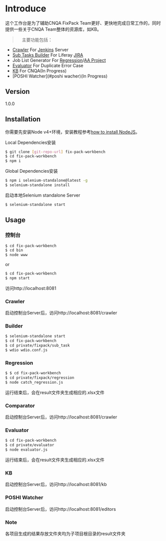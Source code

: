 # Introduce
这个工作台是为了辅助CNQA FixPack Team更好、更快地完成日常工作的，同时提供一些关于CNQA Team整体的资源库，如KB。
>　主要功能包括：
  - [Crawler](#crawler) For [Jenkins] Server
  - [Sub Tasks Builder](#builder) For Liferay [JIRA]
  - Job List Generator For [Regression](#regression)/[AA Project](#comparator)
  - [Evaluator](#evaluator) For Duplicate Error Case
  - [KB](#kb) For CNQA(In Progress)
  - [POSHI Watcher](#poshi wacher)(In Progress)

## Version
1.0.0

## Installation

你需要先安装Node v4+环境，安装教程参考[how to install NodeJS]。

Local Dependencies安装
```sh
$ git clone [git-repo-url] fix-pack-workbench
$ cd fix-pack-workbench
$ npm i
```
Global Dependencies安装
```sh
$ npm i selenium-standalone@latest -g
$ selenium-standalone install
```
启动本地Selenium standalone Server
```sh
$ selenium-standalone start
```

## Usage
### 控制台
```sh
$ cd fix-pack-workbench
$ cd bin
$ node www
```
or
```sh
$ cd fix-pack-workbench
$ npm start
```

访问http://localhost:8081

### Crawler
启动控制台Server后，访问http://localhost:8081/crawler

### Builder
```sh
$ selenium-standalone start
$ cd fix-pack-workbench
$ cd private/fixpack/sub_task
$ wdio wdio.conf.js
```

### Regression
```sh
$ $ cd fix-pack-workbench
$ cd private/fixpack/regression
$ node catch_regression.js
```
运行结束后，会在result文件夹生成相应的.xlsx文件

### Comparator
启动控制台Server后，访问http://localhost:8081/crawler

### Evaluator
```sh
$ cd fix-pack-workbench
$ cd private/evaluator
$ node evaluator.js
```
运行结束后，会在result文件夹生成相应的.xlsx文件

### KB
启动控制台Server后，访问http://localhost:8081/kb

### POSHI Watcher
启动控制台Server后，访问http://localhost:8081/editors

### Note
各项目生成的结果存放文件夹均为子项目根目录的result文件夹


   [Jenkins]: <https://test.liferay.com/8/>
   [JIRA]: <https://issues.liferay.com/secure/Dashboard.jspa>
   [git-repo-url]: <https://github.com/haoliangwu/FixPack-Workbench>
   [how to install NodeJS]:<https://nodejs.org/en/>


